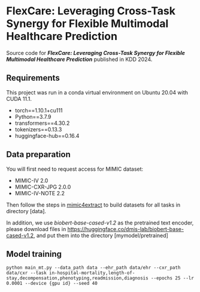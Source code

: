 # FlexCare: Leveraging Cross-Task Synergy for Flexible Multimodal Healthcare Prediction
Source code for ***FlexCare: Leveraging Cross-Task Synergy for Flexible Multimodal Healthcare Prediction*** published in KDD 2024.

Requirements
----
This project was run in a conda virtual environment on Ubuntu 20.04 with CUDA 11.1. 
+ torch==1.10.1+cu111
+ Python==3.7.9
+ transformers==4.30.2
+ tokenizers==0.13.3
+ huggingface-hub==0.16.4

Data preparation
----
You will first need to request access for MIMIC dataset:
+ MIMIC-IV 2.0
+ MIMIC-CXR-JPG 2.0.0
+ MIMIC-IV-NOTE 2.2

Then follow the steps in [mimic4extract](mimic4extract/README.md) to build datasets for all tasks in directory [data].

In addition, we use _biobert-base-cased-v1.2_ as the pretrained text encoder, please download files in https://huggingface.co/dmis-lab/biobert-base-cased-v1.2, and put them into the directory [mymodel/pretrained]

Model training
----
``
python main_mt.py --data_path data --ehr_path data/ehr --cxr_path data/cxr --task in-hospital-mortality,length-of-stay,decompensation,phenotyping,readmission,diagnosis --epochs 25 --lr 0.0001 --device {gpu id} --seed 40
``
